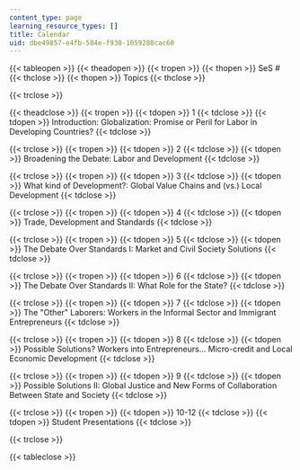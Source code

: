 ```yaml
---
content_type: page
learning_resource_types: []
title: Calendar
uid: dbe49857-e4fb-584e-f930-1059288cac60
---
```


{{< tableopen >}}
{{< theadopen >}}
{{< tropen >}}
{{< thopen >}}
SeS #
{{< thclose >}}
{{< thopen >}}
Topics
{{< thclose >}}

{{< trclose >}}

{{< theadclose >}}
{{< tropen >}}
{{< tdopen >}}
1
{{< tdclose >}}
{{< tdopen >}}
Introduction: Globalization: Promise or Peril for Labor in Developing Countries?
{{< tdclose >}}

{{< trclose >}}
{{< tropen >}}
{{< tdopen >}}
2
{{< tdclose >}}
{{< tdopen >}}
Broadening the Debate: Labor and Development
{{< tdclose >}}

{{< trclose >}}
{{< tropen >}}
{{< tdopen >}}
3
{{< tdclose >}}
{{< tdopen >}}
What kind of Development?: Global Value Chains and (vs.) Local Development
{{< tdclose >}}

{{< trclose >}}
{{< tropen >}}
{{< tdopen >}}
4
{{< tdclose >}}
{{< tdopen >}}
Trade, Development and Standards
{{< tdclose >}}

{{< trclose >}}
{{< tropen >}}
{{< tdopen >}}
5
{{< tdclose >}}
{{< tdopen >}}
The Debate Over Standards I: Market and Civil Society Solutions
{{< tdclose >}}

{{< trclose >}}
{{< tropen >}}
{{< tdopen >}}
6
{{< tdclose >}}
{{< tdopen >}}
The Debate Over Standards II: What Role for the State?
{{< tdclose >}}

{{< trclose >}}
{{< tropen >}}
{{< tdopen >}}
7
{{< tdclose >}}
{{< tdopen >}}
The "Other" Laborers: Workers in the Informal Sector and Immigrant Entrepreneurs
{{< tdclose >}}

{{< trclose >}}
{{< tropen >}}
{{< tdopen >}}
8
{{< tdclose >}}
{{< tdopen >}}
Possible Solutions? Workers into Entrepreneurs... Micro-credit and Local Economic Development
{{< tdclose >}}

{{< trclose >}}
{{< tropen >}}
{{< tdopen >}}
9
{{< tdclose >}}
{{< tdopen >}}
Possible Solutions II: Global Justice and New Forms of Collaboration Between State and Society
{{< tdclose >}}

{{< trclose >}}
{{< tropen >}}
{{< tdopen >}}
10-12
{{< tdclose >}}
{{< tdopen >}}
Student Presentations
{{< tdclose >}}

{{< trclose >}}

{{< tableclose >}}
